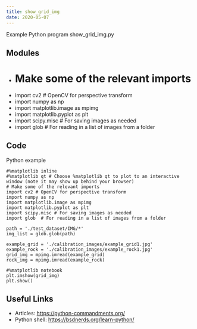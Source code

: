 ```yaml
---
title: show_grid_img
date: 2020-05-07
---
```

Example Python program show_grid_img.py

## Modules

* # Make some of the relevant imports
* import cv2 # OpenCV for perspective transform
* import numpy as np
* import matplotlib.image as mpimg
* import matplotlib.pyplot as plt
* import scipy.misc # For saving images as needed
* import glob  # For reading in a list of images from a folder

## Code

Python example

    #%matplotlib inline
    #%matplotlib qt # Choose %matplotlib qt to plot to an interactive window (note it may show up behind your browser)
    # Make some of the relevant imports
    import cv2 # OpenCV for perspective transform
    import numpy as np
    import matplotlib.image as mpimg
    import matplotlib.pyplot as plt
    import scipy.misc # For saving images as needed
    import glob  # For reading in a list of images from a folder
    
    path = './test_dataset/IMG/*'
    img_list = glob.glob(path)
    
    example_grid = './calibration_images/example_grid1.jpg'
    example_rock = './calibration_images/example_rock1.jpg'
    grid_img = mpimg.imread(example_grid)
    rock_img = mpimg.imread(example_rock)
    
    #%matplotlib notebook
    plt.imshow(grid_img)
    plt.show() 

## Useful Links

- Articles: https://python-commandments.org/
- Python shell: https://bsdnerds.org/learn-python/
